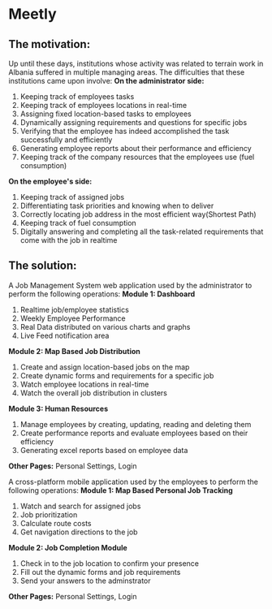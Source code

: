 # Meetly

<h2><strong>The motivation:</strong></h2>
  Up until these days, institutions whose activity was related to terrain work in Albania suffered in multiple managing areas. 
  The difficulties that these institutions came upon involve:
   <strong>On the administrator side:</strong>
    <ol>
      <li>Keeping track of employees tasks</li>
      <li>Keeping track of employees locations in real-time</li>
      <li>Assigning fixed location-based tasks to employees</li>
      <li>Dynamically assigning requirements and questions for specific jobs</li>
      <li>Verifying that the employee has indeed accomplished the task successfully and efficiently</li>
      <li>Generating employee reports about their performance and efficiency</li>
      <li>Keeping track of the company resources that the employees use (fuel consumption) </li>
    </ol>

  <strong>On the employee's side:</strong>
    <ol>
      <li>Keeping track of assigned jobs</li>
      <li>Differentiating task priorities and knowing when to deliver</li>
      <li>Correctly locating job address in the most efficient way(Shortest Path)</li>
      <li>Keeping track of fuel consumption</li>
      <li>Digitally answering and completing all the task-related requirements that come with the job in realtime</li>
    </ol>


<h2><strong>The solution:</strong></h2>
  A Job Management System web application used by the administrator to perform the following operations:
    <strong>Module 1: Dashboard</strong> 
      <ol>
        <li>Realtime job/employee statistics</li>
        <li>Weekly Employee Performance</li>
        <li>Real Data distributed on various charts and graphs</li>
        <li>Live Feed notification area</li>
      </ol>
      
   <strong>Module 2: Map Based Job Distribution</strong>
      <ol>
        <li>Create and assign location-based jobs on the map</li>
        <li>Create dynamic forms and requirements for a specific job</li>
        <li>Watch employee locations in real-time</li>
        <li>Watch the overall job distribution in clusters</li>
      </ol>
     
   <strong>Module 3: Human Resources</strong>
      <ol>
        <li>Manage employees by creating, updating, reading and deleting them</li>
        <li>Create performance reports and evaluate employees based on their efficiency</li>
        <li>Generating excel reports based on employee data</li>
      </ol>
   
   <strong>Other Pages:</strong> Personal Settings, Login      
      
      
 A cross-platform mobile application used by the employees to perform the following operations:
  <strong>Module 1: Map Based Personal Job Tracking</strong> 
    <ol>
      <li>Watch and search for assigned jobs</li>
      <li>Job prioritization</li>
      <li>Calculate route costs</li>
      <li>Get navigation directions to the job</li>
    </ol>
      
   <strong>Module 2: Job Completion Module</strong>  
      <ol>
        <li>Check in to the job location to confirm your presence</li>
        <li>Fill out the dynamic forms and job requirements</li>
        <li>Send your answers to the adminstrator</li>
      </ol>
   
   <strong>Other Pages:</strong> Personal Settings, Login      
  
